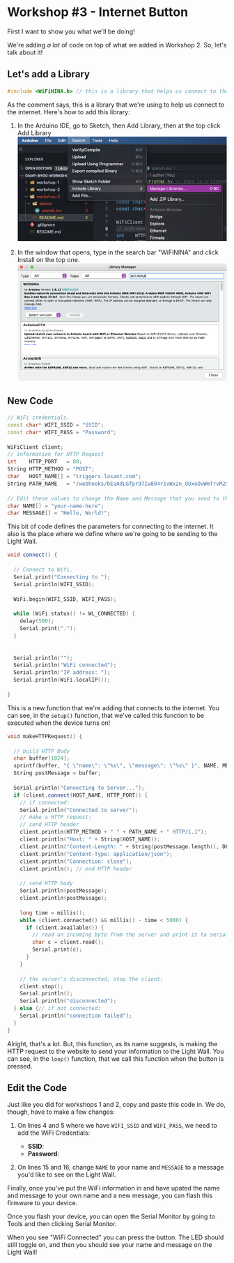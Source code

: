 # Workshop #3 - Internet Button

First I want to show you what we'll be doing!

We're adding _a lot_ of code on top of what we added in Workshop 2. So, let's talk about it!

## Let's add a Library

```cpp
#include <WiFiNINA.h> // this is a library that helps us connect to the internet!
```

As the comment says, this is a library that we're using to help us connect to the internet. Here's how to add this library:

1. In the Arduino IDE, go to Sketch, then Add Library, then at the top click Add Library
![First Picture](./readme-assets/arduino-1.png)

2. In the window that opens, type in the search bar "WiFiNINA" and click Install on the top one.
![Second Picture](./readme-assets/arduino-2.png)

## New Code

```cpp
// WiFi credentials.
const char* WIFI_SSID = "SSID";
const char* WIFI_PASS = "Password";

WiFiClient client;
// information for HTTP Request
int    HTTP_PORT   = 80;
String HTTP_METHOD = "POST";
char   HOST_NAME[] = "triggers.losant.com";
String PATH_NAME   = "/webhooks/bEaAdLGfpr97Iw8O4r1vWx2n_OUxoOvWmTrvM2mL";

// Edit these values to change the Name and Message that you send to the Light Wall!
char NAME[] = "your-name-here";
char MESSAGE[] = "Hello, World!";
```

This bit of code defines the parameters for connecting to the internet. It also is the place where we define where we're going to be sending to the Light Wall.

```cpp
void connect() {

  // Connect to Wifi.
  Serial.print("Connecting to ");
  Serial.println(WIFI_SSID);

  WiFi.begin(WIFI_SSID, WIFI_PASS);

  while (WiFi.status() != WL_CONNECTED) {
    delay(500);
    Serial.print(".");
  }


  Serial.println("");
  Serial.println("WiFi connected");
  Serial.println("IP address: ");
  Serial.println(WiFi.localIP());

}
```

This is a new function that we're adding that connects to the internet. You can see, in the `setup()` function, that we've called this function to be executed when the device turns on!

```cpp
void makeHTTPRequest() {

  // build HTTP Body
  char buffer[1024];
  sprintf(buffer, "{ \"name\": \"%s\", \"message\": \"%s\" }", NAME, MESSAGE);
  String postMessage = buffer;
  
  Serial.println("Connecting to Server...");
  if (client.connect(HOST_NAME, HTTP_PORT)) {
    // if connected:
    Serial.println("Connected to server");
    // make a HTTP request:
    // send HTTP header
    client.println(HTTP_METHOD + " " + PATH_NAME + " HTTP/1.1");
    client.println("Host: " + String(HOST_NAME));
    client.println("Content-Length: " + String(postMessage.length(), DEC));
    client.println("Content-Type: application/json");
    client.println("Connection: close");
    client.println(); // end HTTP header

    // send HTTP body
    Serial.println(postMessage);
    client.println(postMessage);

    long time = millis();
    while (client.connected() && millis() - time < 5000) {
      if (client.available()) {
        // read an incoming byte from the server and print it to serial monitor:
        char c = client.read();
        Serial.print(c);
      }
    }

    // the server's disconnected, stop the client:
    client.stop();
    Serial.println();
    Serial.println("disconnected");
  } else {// if not connected:
    Serial.println("connection failed");
  }
}
```

Alright, that's a lot. But, this function, as its name suggests, is making the HTTP request to the website to send your information to the Light Wall. You can see, in the `loop()` function, that we call this function when the button is pressed.

## Edit the Code

Just like you did for workshops 1 and 2, copy and paste this code in. We do, though, have to make a few changes:

1. On lines 4 and 5 where we have `WIFI_SSID` and `WIFI_PASS`, we need to add the WiFi Credentials:
    - **SSID**:
    - **Password**:

2. On lines 15 and 16, change `NAME` to your name and `MESSAGE` to a message you'd like to see on the Light Wall.

Finally, once you've put the WiFi information in and have upated the name and message to your own name and a new message, you can flash this firmware to your device.

Once you flash your device, you can open the Serial Monitor by going to Tools and then clicking Serial Monitor.

When you see "WiFi Connected" you can press the button. The LED should still toggle on, and then you should see your name and message on the Light Wall!
